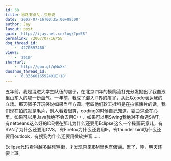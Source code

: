 ```yaml
---
id: 58
title: 思路有点乱，只想说
date: '2007-07-16T00:35:00+08:00'
author: Jay
layout: post
guid: 'http://ijay.net.cn/log/?p=58'
permalink: /2007/07/16/58
dsq_thread_id:
    - '4270597460'
views:
    - '3910'
shorturl:
    - 'http://goo.gl/qWuXx'
duoshuo_thread_id:
    - '6.3356016552491E+18'
---
```


五年前，我是混进大学生队伍的痞子，在北京四年的摸爬滚打充分发掘出了我血液里山东人的那一份血气。一年前，我成了混入IT界的痞子，从此以code表达我的立场。那天强子开玩笑说如果当年方圆、老四他们软工挂科是在拍惊悚片的话，我们现在拍的就是毛片，别人看着很爽，coding的时候自己知道，委曲求全在心里。如果可以用Java我绝不会去用C++，如果可以用Swing我绝对不会选SWT，有netbeans这么好的IDE摆在那儿为什么还要用Eclipse这么一个操蛋玩意儿，有SVN了为什么还要用CVS，有Firefox为什么还要用IE，有thunder bird为什么还要用outlook，有搜狗为什么还要用微软拼音……

Eclipse代码看得越多越想骂街，才发现原来IBM里也有傻逼。累了，睡，明天还要上班。